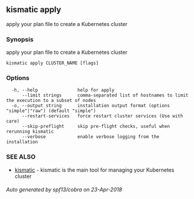 ## kismatic apply

apply your plan file to create a Kubernetes cluster

### Synopsis

apply your plan file to create a Kubernetes cluster

```
kismatic apply CLUSTER_NAME [flags]
```

### Options

```
  -h, --help               help for apply
      --limit strings      comma-separated list of hostnames to limit the execution to a subset of nodes
  -o, --output string      installation output format (options "simple"|"raw") (default "simple")
      --restart-services   force restart cluster services (Use with care)
      --skip-preflight     skip pre-flight checks, useful when rerunning kismatic
      --verbose            enable verbose logging from the installation
```

### SEE ALSO

* [kismatic](kismatic.md)	 - kismatic is the main tool for managing your Kubernetes cluster

###### Auto generated by spf13/cobra on 23-Apr-2018
